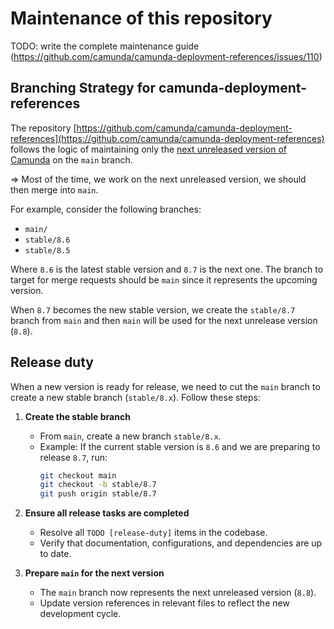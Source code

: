 # Maintenance of this repository

TODO: write the complete maintenance guide (https://github.com/camunda/camunda-deployment-references/issues/110)

## Branching Strategy for camunda-deployment-references

The repository [https://github.com/camunda/camunda-deployment-references](https://github.com/camunda/camunda-deployment-references) follows the logic of maintaining only the [next unreleased version of Camunda](https://docs.camunda.io/docs/next/reference/announcements-release-notes/overview/#announcements--release-notes) on the `main` branch.

=> Most of the time, we work on the next unreleased version, we should then merge into `main`.

For example, consider the following branches:

- `main/`
- `stable/8.6`
- `stable/8.5`

Where `8.6` is the latest stable version and `8.7` is the next one. The branch to target for merge requests should be `main` since it represents the upcoming version.

When `8.7` becomes the new stable version, we create the `stable/8.7` branch from `main` and then `main` will be used for the next unrelease version (`8.8`).

## Release duty

When a new version is ready for release, we need to cut the `main` branch to create a new stable branch (`stable/8.x`). Follow these steps:

1. **Create the stable branch**
   - From `main`, create a new branch `stable/8.x`.
   - Example: If the current stable version is `8.6` and we are preparing to release `8.7`, run:
     ```sh
     git checkout main
     git checkout -b stable/8.7
     git push origin stable/8.7
     ```

1. **Ensure all release tasks are completed**
   - Resolve all `TODO [release-duty]` items in the codebase.
   - Verify that documentation, configurations, and dependencies are up to date.

1. **Prepare `main` for the next version**
   - The `main` branch now represents the next unreleased version (`8.8`).
   - Update version references in relevant files to reflect the new development cycle.
